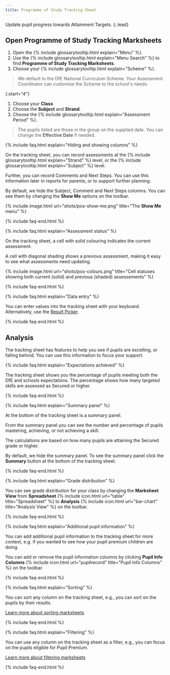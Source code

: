 ```yaml
---
title: Programme of Study Tracking Sheet
---
```


Update pupil progress towards Attainment Targets.
{:.lead}

## Open Programme of Study Tracking Marksheets

1. Open the {% include glossarytooltip.html explain="Menu" %}.
1. Use the {% include glossarytooltip.html explain="Menu Search" %} to find **Programme of Study Tracking Marksheets**.
1. Choose your {% include glossarytooltip.html explain="Scheme" %}.

> We default to the DfE National Curriculum Scheme. Your Assessment Coordinator can customise the Scheme to the school's needs.

{:start="4"}

1. Choose your **Class**
2. Choose the **Subject** and **Strand**.
3. Choose the {% include glossarytooltip.html explain="Assessment Period" %}.

> The pupils listed are those in the group on the supplied date. You can change the **Effective Date** if needed.

{% include faq.html explain="Hiding and showing columns" %}

On the tracking sheet, you can record assessments at the {% include glossarytooltip.html explain="Strand" %} level, or the {% include glossarytooltip.html explain="Subject" %} level.

Further, you can record Comments and Next Steps. You can use this information later in reports for parents, or to support further planning.

By default, we hide the Subject, Comment and Next Steps columns. You can see them by changing the **Show Me** options on the toolbar.

{% include image.html url="shots/pos-show-me.png" title="The **Show Me** menu" %}

{% include faq-end.html %}

{% include faq.html explain="Assessment status" %}

On the tracking sheet, a cell with solid colouring indicates the current assessment.

A cell with diagonal shading shows a previous assessment, making it easy to see what assessments need updating.

{% include image.html url="shots/pos-colours.png" title="Cell statuses showing both current (solid) and previous (shaded) assessements" %}

{% include faq-end.html  %}

{% include faq.html explain="Data entry" %}

You can enter values into the tracking sheet with your keyboard. Alternatively, use the [Result Picker](result-picker).

{% include faq-end.html  %}

## Analysis

The tracking sheet has features to help you see if pupils are excelling, or falling behind. You can use this information to focus your support.

{% include faq.html explain="Expectations achieved" %}

The tracking sheet shows you the percentage of pupils meeting both the DfE and schools expectations. The percentage shows how many targeted skills are assessed as Secured or higher.

{% include faq-end.html  %}

{% include faq.html explain="Summary panel" %}

At the bottom of the tracking sheet is a summary panel.

From the summary panel you can see the number and percentage of pupils mastering, achieving, or not achieving a skill.

The calculations are based on how many pupils are attaining the Secured grade or higher.

By default, we hide the summary panel. To see the summary panel click the **Summary** button at the bottom of the tracking sheet.

{% include faq-end.html  %}

{% include faq.html explain="Grade distribution" %}

You can see grade distribution for your class by changing the **Marksheet View** from **Spreadsheet** {% include icon.html url="table" title="Spreadsheet" %} to **Analysis** {% include icon.html url="bar-chart" title="Analysis View" %} on the toolbar.

{% include faq-end.html  %}

{% include faq.html explain="Additional pupil information" %}

You can add additional pupil information to the tracking sheet for more context, e.g. if you wanted to see how your pupil premium children are doing.

You can add or remove the pupil information columns by clicking **Pupil Info Columns** {% include icon.html url="pupilrecord" title="Pupil Info Columns" %} on the toolbar.

{% include faq-end.html  %}

{% include faq.html explain="Sorting" %}

You can sort any column on the tracking sheet, e.g., you can sort on the pupils by their results.

[Learn more about sorting marksheets](sorting)

{% include faq-end.html %}

{% include faq.html explain="Filtering" %}

You can use any column on the tracking sheet as a filter, e.g., you can focus on the pupils eligible for Pupil Premium.

[Learn more about filtering marksheets](filtering)

{% include faq-end.html  %}